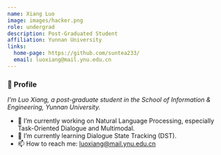 ```yaml
---
name: Xiang Luo
image: images/hacker.png
role: undergrad
description: Post-Graduated Student
affiliation: Yunnan University
links:
  home-page: https://github.com/suntea233/
  email: luoxiang@mail.ynu.edu.cn
---
```

<div class="profile-container">
        <h3>👋 Profile</h3>
        <p><em>I'm Luo Xiang, a post-graduate student in the School of Information &amp; Engineering, Yunnan University.</em></p>
        <ul>
            <li>🔭 I’m currently working on Natural Language Processing, especially Task-Oriented Dialogue and Multimodal.</li>
            <li>🌱 I’m currently learning Dialogue State Tracking (DST).</li>
            <li>📫 How to reach me: <a href="mailto:luoxiang@mail.ynu.edu.cn">luoxiang@mail.ynu.edu.cn</a></li>
        </ul>
</div>